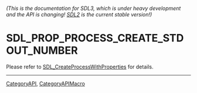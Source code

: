 ###### (This is the documentation for SDL3, which is under heavy development and the API is changing! [SDL2](https://wiki.libsdl.org/SDL2/) is the current stable version!)
# SDL_PROP_PROCESS_CREATE_STDOUT_NUMBER

Please refer to [SDL_CreateProcessWithProperties](SDL_CreateProcessWithProperties) for details.

----
[CategoryAPI](CategoryAPI), [CategoryAPIMacro](CategoryAPIMacro)

